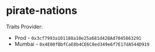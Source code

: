 # pirate-nations


Traits Provider:
* Prod - `0x3cf7993a101188a10e25a681d428Ad7045863291`
* Mumbai - `0x4E08fBbfCaE8b4CE6C8ed349e6f7E17dA544D919`